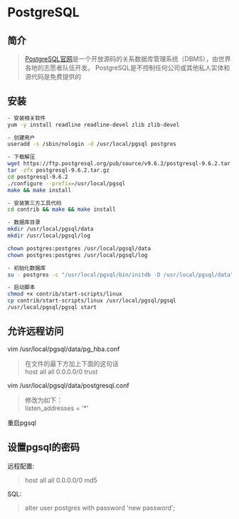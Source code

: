 PostgreSQL
==========

## 简介
> [PostgreSQL官网](https://www.postgresql.org/download/linux/redhat/)是一个开放源码的关系数据库管理系统（DBMS），由世界各地的志愿者队伍开发。 PostgreSQL是不控制任何公司或其他私人实体和源代码是免费提供的

## 安装

```bash
- 安装相关软件
yum -y install readline readline-devel zlib zlib-devel

- 创建用户
useradd -s /sbin/nologin -d /usr/local/pgsql postgres

- 下载解压
wget https://ftp.postgresql.org/pub/source/v9.6.2/postgresql-9.6.2.tar.gz
tar -zfx postgresql-9.6.2.tar.gz
cd postgresql-9.6.2
./configure --prefix=/usr/local/pgsql
make && make install

- 安装第三方工具代码
cd contrib && make && make install

- 数据库目录
mkdir /usr/local/pgsql/data
mkdir /usr/local/pgsql/log

chown postgres:postgres /usr/local/pgsql/data
chown postgres:postgres /usr/local/pgsql/log

- 初始化数据库
su - postgres -c "/usr/local/pgsql/bin/initdb -D /usr/local/pgsql/data"

- 启动脚本
chmod +x contrib/start-scripts/linux
cp contrib/start-scripts/linux /usr/local/pgsql/pgsql
/usr/local/pgsql/pgsql start
```

## 允许远程访问
vim /usr/local/pgsql/data/pg_hba.conf
> 在文件的最下方加上下面的这句话  
> host    all         all         0.0.0.0/0             trust

vim /usr/local/pgsql/data/postgresql.conf 
> 修改为如下：  
> listen_addresses = '*' 

重启pgsql

## 设置pgsql的密码
远程配置:
> host    all         all         0.0.0.0/0             md5     

SQL:   
> alter user postgres with password 'new password';
